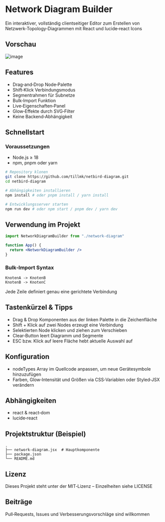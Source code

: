 # Network Diagram Builder

Ein interaktiver, vollständig clientseitiger Editor zum Erstellen von Netzwerk‑Topology‑Diagrammen mit React und lucide‑react Icons

## Vorschau

![image](https://github.com/user-attachments/assets/58885ddc-23ad-4e68-ae12-19cdbb929bc2)

## Features

* Drag‑and‑Drop Node‑Palette
* Shift‑Klick Verbindungsmodus
* Segmentrahmen für Subnetze
* Bulk‑Import Funktion
* Live‑Eigenschaften‑Panel
* Glow‑Effekte durch SVG‑Filter
* Keine Backend‑Abhängigkeit

## Schnellstart

### Voraussetzungen

* Node.js ≥ 18
* npm, pnpm oder yarn

```bash
# Repository klonen
git clone https://github.com/tillmk/netbird-diagram.git
cd netbird-diagram

# Abhängigkeiten installieren
npm install # oder pnpm install / yarn install

# Entwicklungsserver starten
npm run dev # oder npm start / pnpm dev / yarn dev
```

## Verwendung im Projekt

```jsx
import NetworkDiagramBuilder from "./network-diagram"

function App() {
  return <NetworkDiagramBuilder />
}
```

### Bulk‑Import Syntax

```
KnotenA -> KnotenB
KnotenB -> KnotenC
```

Jede Zeile definiert genau eine gerichtete Verbindung

## Tastenkürzel & Tipps

* Drag & Drop Komponenten aus der linken Palette in die Zeichenfläche
* Shift + Klick auf zwei Nodes erzeugt eine Verbindung
* Selektierten Node klicken und ziehen zum Verschieben
* Clear‑Button leert Diagramm und Segmente
* ESC bzw. Klick auf leere Fläche hebt aktuelle Auswahl auf

## Konfiguration

* nodeTypes Array im Quellcode anpassen, um neue Gerätesymbole hinzuzufügen
* Farben, Glow‑Intensität und Größen via CSS‑Variablen oder Styled‑JSX verändern

## Abhängigkeiten

* react & react‑dom
* lucide‑react

## Projektstruktur (Beispiel)

```text
.
├── network-diagram.jsx  # Hauptkomponente
├── package.json
└── README.md
```

## Lizenz

Dieses Projekt steht unter der MIT‑Lizenz – Einzelheiten siehe LICENSE

## Beiträge

Pull‑Requests, Issues und Verbesserungsvorschläge sind willkommen

